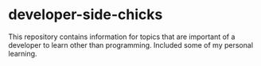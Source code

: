 # developer-side-chicks
This repository contains  information for topics that are important of a developer to learn other than programming. Included some of my personal  learning.
